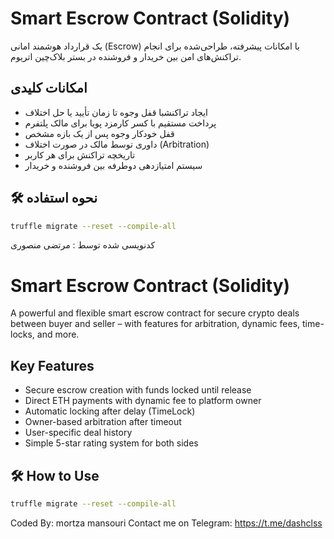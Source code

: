 #  Smart Escrow Contract (Solidity)

یک قرارداد هوشمند امانی (Escrow) با امکانات پیشرفته، طراحی‌شده برای انجام تراکنش‌های امن بین خریدار و فروشنده در بستر بلاک‌چین اتریوم.

##  امکانات کلیدی

- ایجاد تراکنشبا قفل وجوه تا زمان تأیید یا حل اختلاف
- پرداخت مستقیم با کسر کارمزد پویا برای مالک پلتفرم
- قفل خودکار وجوه پس از یک بازه مشخص
- داوری توسط مالک در صورت اختلاف (Arbitration)
- تاریخچه تراکنش برای هر کاربر
- سیستم امتیازدهی دوطرفه بین فروشنده و خریدار

## 🛠 نحوه استفاده

```bash
truffle migrate --reset --compile-all
```
کدنویسی شده توسط : مرتضی منصوری

#  Smart Escrow Contract (Solidity)

A powerful and flexible smart escrow contract for secure crypto deals between buyer and seller – with features for arbitration, dynamic fees, time-locks, and more.

##  Key Features

- Secure escrow creation with funds locked until release
- Direct ETH payments with dynamic fee to platform owner
- Automatic locking after delay (TimeLock)
- Owner-based arbitration after timeout
- User-specific deal history
- Simple 5-star rating system for both sides

## 🛠 How to Use
```bash
truffle migrate --reset --compile-all
```

Coded By: 
mortza mansouri
Contact me on Telegram:
https://t.me/dashclss
